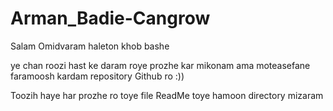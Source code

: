 # Arman_Badie-Cangrow

Salam Omidvaram haleton khob bashe 

ye chan roozi hast ke daram roye prozhe kar mikonam ama moteasefane faramoosh kardam repository Github ro :))

Toozih haye har prozhe ro toye file ReadMe toye hamoon directory mizaram
